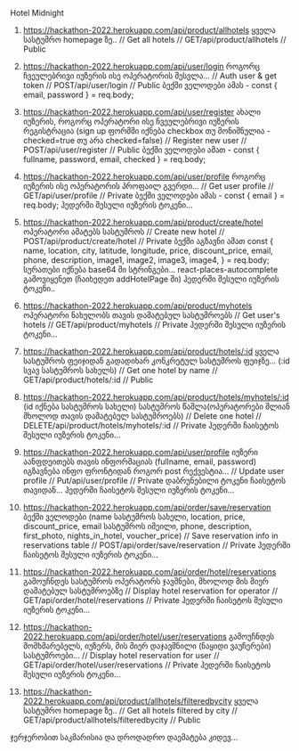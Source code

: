 Hotel Midnight

1.  https://hackathon-2022.herokuapp.com/api/product/allhotels ყველა სასტუმრო homepage ზე..
    // Get all hotels
    // GET/api/product/allhotels
    // Public

2.  https://hackathon-2022.herokuapp.com/api/user/login როგორც ჩვეულებრივი იუზერის ისე ოპერატორის შესვლა...
    // Auth user & get token
    // POST/api/user/login
    // Public
    ბექში ველოდები ამას - const { email, password } = req.body;

3.  https://hackathon-2022.herokuapp.com/api/user/register ახალი იუზერის, როგორც ოპერატორი ისე ჩვეულებრივი იუზერის რეგისტრაცია (sign up ფორმში იქნება checkbox თუ მონიშნულია - checked=true თუ არა checked=false)
    // Register new user
    // POST/api/user/register
    // Public
    ბექში ველოდები ამათ - const { fullname, password, email, checked } = req.body;

4.  https://hackathon-2022.herokuapp.com/api/user/profile როგორც იუზერის ისე ოპერატორის პროფაილ გვერდი...
    // Get user profile
    // GET/api/user/profile
    // Private
    ბექში ველოდები ამას - const { email } = req.body;
    ჰედერში შესული იუზერის ტოკენი...

5.  https://hackathon-2022.herokuapp.com/api/product/create/hotel ოპერატორი ამატებს სასტუმროს
    // Create new hotel
    // POST/api/product/create/hotel
    // Private
    ბექში აგზავნი ამათ
    const {
    name,
    location,
    city,
    latitude,
    longitude,
    price,
    discount_price,
    email,
    phone,
    description,
    image1,
    image2,
    image3,
    image4,
    } = req.body;
    სურათები იქნება base64 ში სტრინგები...
    react-places-autocomplete გამოვიყენეთ (ჩაიხედეთ addHotelPage ში)
    ჰედერში შესული იუზერის ტოკენი..

6.  https://hackathon-2022.herokuapp.com/api/product/myhotels ოპერატორი ნახულობს თავის დამატებულ სასტუმროებს
    // Get user's hotels
    // GET/api/product/myhotels
    // Private
    ჰედერში შესული იუზერის ტოკენი...

7.  https://hackathon-2022.herokuapp.com/api/product/hotels/:id ყველა სასტუმროს ფეიჯიდან გადადიხარ კონკრეტულ სასტუმროს ფეიჯზე... (:id სვავ სასტუმროს სახელს)
    // Get one hotel by name
    // GET/api/product/hotels/:id
    // Public

8.  https://hackathon-2022.herokuapp.com/api/product/hotels/myhotels/:id (id იქნება სასტუმროს სახელი) სასტუმროს წაშლა(ოპერატორები შლიან მხოლოდ თავის დამატებულ სასტუმროებს)
    // Delete one hotel
    // DELETE/api/product/hotels/myhotels/:id
    // Private
    ჰედერში ჩაისეტოს შესული იუზერის ტოკენი...

9.  https://hackathon-2022.herokuapp.com/api/user/profile იუზერი აანფდეითებს თავის ინფორმაციას (fullname, email, password) იგზავნება ინფო ფრონტიდან როგორ post რექვესტია...
    // Update user profile
    // Put/api/user/profile
    // Private
    დაბრუნებილი ტოკენი ჩაისეტოს თავიდან...
    ჰედერში ჩაისეტოს შესული იუზერის ტოკენი...

10. https://hackathon-2022.herokuapp.com/api/order/save/reservation
    ბექში ველოდები (name სასტუმროს სახელი, location, price, discount_price, email სასტუმროს იმეილი, phone, description, first_photo, nights_in_hotel, voucher_price)
    // Save reservation info in reservations table
    // POST/api/order/save/reservation
    // Private
    ჰედერში ჩაისეტოს შესული იუზერის ტოკენი...

11. https://hackathon-2022.herokuapp.com/api/order/hotel/reservations
    გამოუჩნდეს სასტუმროს ოპერატორს ჯავშნები, მხოლოდ მის მიერ დამატებულ სასტუმროებზე
    // Display hotel reservation for operator
    // GET/api/order/hotel/reservations
    // Private
    ჰედერში ჩაისეტოს შესული იუზერის ტოკენი...

12. https://hackathon-2022.herokuapp.com/api/order/hotel/user/reservations
    გამოუჩნდეს მომხმარებელს, იუზერს, მის მიერ დაჯავშნილი (ნაყიდი ვაუჩერები) სასტუმროები...
    // Display hotel reservation for user
    // GET/api/order/hotel/user/reservations
    // Private
    ჰედერში ჩაისეტოს შესული იუზერის ტოკენი...

13. https://hackathon-2022.herokuapp.com/api/product/allhotels/filteredbycity ყველა სასტუმრო homepage ზე..
    // Get all hotels filtered by city
    // GET/api/product/allhotels/filteredbycity
    // Public

ჯერჯერობით საკმარისია და დროდადრო დაემატება კიდევ...
